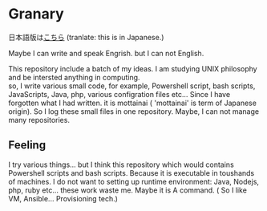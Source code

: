 Granary
=====

日本語版は[こちら](README_ja.md) (tranlate: this is in Japanese.)

Maybe I can write and speak Engrish. but I can not English.

This repository include a batch of my ideas. I am studying UNIX philosophy and be intersted anything in computing.  
so, I write various small code, for example, Powershell script, bash scripts, JavaScripts, Java, php, various configration files etc...
Since I have forgotten what I had written. it is mottainai ( 'mottainai' is term of Japanese origin).
So I log these small files in one repository. Maybe, I can not manage many repositories.

## Feeling

I try various things... but I think this repository which would contains Powershell scripts and bash scripts. Because it is executable in toushands of machines. I do not want to setting up runtime environment: Java, Nodejs, php, ruby etc... these work waste me. Maybe it is A command. ( So I like VM, Ansible... Provisioning tech.)